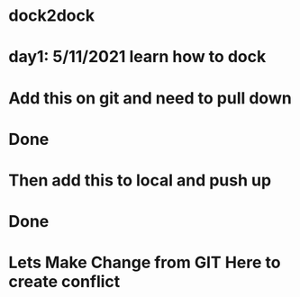 # dock2dock
# day1: 5/11/2021 learn how to dock
# Add this on git and need to pull down
# Done
# Then add this to local and push up
# Done
# Lets Make Change from GIT Here to create conflict
